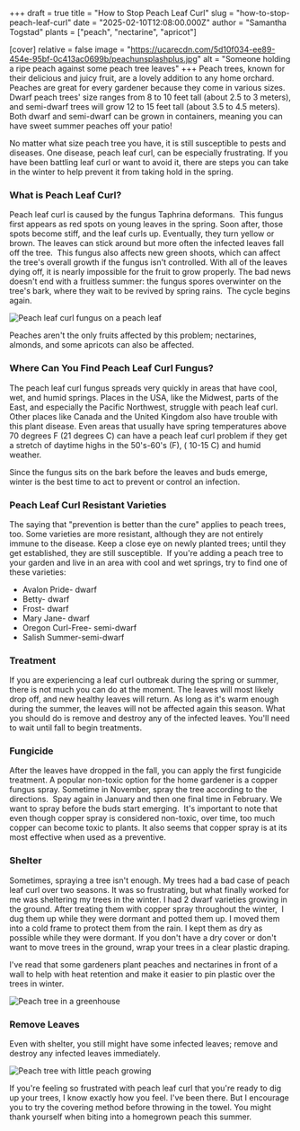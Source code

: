 +++
draft = true
title = "How to Stop Peach Leaf Curl"
slug = "how-to-stop-peach-leaf-curl"
date = "2025-02-10T12:08:00.000Z"
author = "Samantha Togstad"
plants = ["peach", "nectarine", "apricot"]

[cover]
relative = false
image = "https://ucarecdn.com/5d10f034-ee89-454e-95bf-0c413ac0699b/peachunsplashplus.jpg"
alt = "Someone holding a ripe peach against some peach tree leaves"
+++
Peach trees, known for their delicious and juicy fruit, are a lovely addition to any home orchard.  Peaches are great for every gardener because they come in various sizes. Dwarf peach trees' size ranges from 8 to 10 feet tall (about 2.5 to 3 meters), and semi-dwarf trees will grow 12 to 15 feet tall (about 3.5 to 4.5 meters). Both dwarf and semi-dwarf can be grown in containers, meaning you can have sweet summer peaches off your patio! 

No matter what size peach tree you have, it is still susceptible to pests and diseases. One disease, peach leaf curl, can be especially frustrating. If you have been battling leaf curl or want to avoid it, there are steps you can take in the winter to help prevent it from taking hold in the spring. 

### What is Peach Leaf Curl?

Peach leaf curl is caused by the fungus Taphrina deformans.  This fungus first appears as red spots on young leaves in the spring. Soon after, those spots become stiff, and the leaf curls up. Eventually, they turn yellow or brown.  The leaves can stick around but more often the infected leaves fall off the tree.  This fungus also affects new green shoots, which can affect the tree's overall growth if the fungus isn't controlled. With all of the leaves dying off, it is nearly impossible for the fruit to grow properly. The bad news doesn't end with a fruitless summer: the fungus spores overwinter on the tree's bark, where they wait to be revived by spring rains.  The cycle begins again. 

![Peach leaf curl fungus on a peach leaf](https://ucarecdn.com/bbc82537-84b2-4e00-be8b-03ca41b3a9f6/IMG_4203.JPEG "A peach leaf affected by the peach leaf curl fungus")

Peaches aren't the only fruits affected by this problem; nectarines, almonds, and some apricots can also be affected. 

### Where Can You Find Peach Leaf Curl Fungus?

The peach leaf curl fungus spreads very quickly in areas that have cool, wet, and humid springs. Places in the USA, like the Midwest, parts of the East, and especially the Pacific Northwest, struggle with peach leaf curl. Other places like Canada and the United Kingdom also have trouble with this plant disease. Even areas that usually have spring temperatures above 70 degrees F (21 degrees C) can have a peach leaf curl problem if they get a stretch of daytime highs in the 50's-60's (F), ( 10-15 C) and humid weather. 

Since the fungus sits on the bark before the leaves and buds emerge, winter is the best time to act to prevent or control an infection. 

### Peach Leaf Curl Resistant Varieties

The saying that "prevention is better than the cure" applies to peach trees, too. Some varieties are more resistant, although they are not entirely immune to the disease. Keep a close eye on newly planted trees; until they get established, they are still susceptible.  If you're adding a peach tree to your garden and live in an area with cool and wet springs, try to find one of these varieties: 

* Avalon Pride- dwarf
* Betty- dwarf
* Frost- dwarf
* Mary Jane- dwarf 
* Oregon Curl-Free- semi-dwarf
* Salish Summer-semi-dwarf

### Treatment

If you are experiencing a leaf curl outbreak during the spring or summer, there is not much you can do at the moment. The leaves will most likely drop off, and new healthy leaves will return. As long as it's warm enough during the summer, the leaves will not be affected again this season. What you should do is remove and destroy any of the infected leaves. You'll need to wait until fall to begin treatments. 

### Fungicide

After the leaves have dropped in the fall, you can apply the first fungicide treatment. A popular non-toxic option for the home gardener is a copper fungus spray. Sometime in November, spray the tree according to the directions.  Spay again in January and then one final time in February. We want to spray before the buds start emerging.  It's important to note that even though copper spray is considered non-toxic, over time, too much copper can become toxic to plants.  It also seems that copper spray is at its most effective when used as a preventive.  

### Shelter

Sometimes, spraying a tree isn't enough. My trees had a bad case of peach leaf curl over two seasons. It was so frustrating, but what finally worked for me was sheltering my trees in the winter. I had 2 dwarf varieties growing in the ground. After treating them with copper spray throughout the winter,  I dug them up while they were dormant and potted them up. I moved them into a cold frame to protect them from the rain. I kept them as dry as possible while they were dormant. If you don't have a dry cover or don't want to move trees in the ground, wrap your trees in a clear plastic draping. 

I've read that some gardeners plant peaches and nectarines in front of a wall to help with heat retention and make it easier to pin plastic over the trees in winter. 

![Peach tree in a greenhouse](https://ucarecdn.com/20e3d7a6-e8dc-4707-830d-b4210b1a5fa8/-/crop/1536x1362/0,359/-/preview/IMG_4183.JPEG "Peach tree thriving under shelter")

### Remove Leaves

Even with shelter, you still might have some infected leaves; remove and destroy any infected leaves immediately. 

![Peach tree with little peach growing](https://ucarecdn.com/928362f9-0c22-4b70-a553-173debf71964/biggerbabypeach.JPEG "Healthy leaves and a little peach")

If you're feeling so frustrated with peach leaf curl that you're ready to dig up your trees, I know exactly how you feel. I've been there. But I encourage you to try the covering method before throwing in the towel. You might thank yourself when biting into a homegrown peach this summer.
